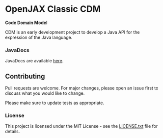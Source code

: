 # OpenJAX Classic CDM

**Code Domain Model**

CDM is an early development project to develop a Java API for the expression of the Java language.

### JavaDocs

JavaDocs are available [here](https://classic.openjax.org/cdm/apidocs/).

## Contributing

Pull requests are welcome. For major changes, please open an issue first to discuss what you would like to change.

Please make sure to update tests as appropriate.

### License

This project is licensed under the MIT License - see the [LICENSE.txt](LICENSE.txt) file for details.